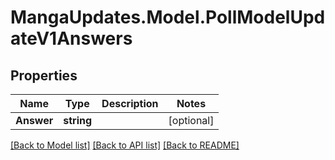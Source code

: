 # MangaUpdates.Model.PollModelUpdateV1Answers

## Properties

Name | Type | Description | Notes
------------ | ------------- | ------------- | -------------
**Answer** | **string** |  | [optional] 

[[Back to Model list]](../README.md#documentation-for-models) [[Back to API list]](../README.md#documentation-for-api-endpoints) [[Back to README]](../README.md)

